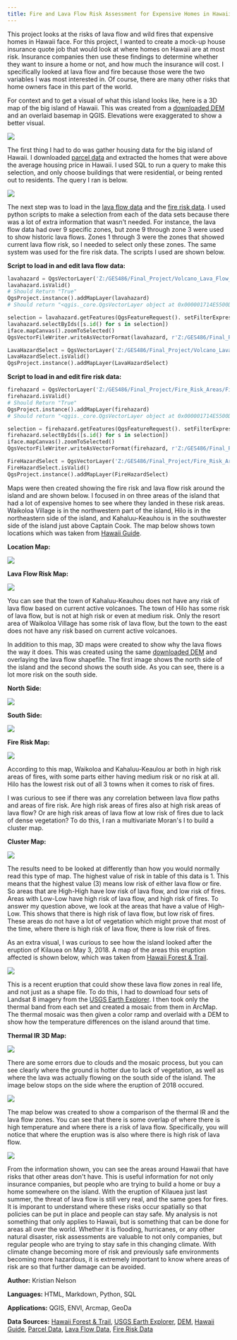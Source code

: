 ```yaml
---
title: Fire and Lava Flow Risk Assessment for Expensive Homes in Hawaii
---
```


This project looks at the risks of lava flow and wild fires that expensive homes in Hawaii face. For this project, I wanted to create a mock-up house insurance quote job that would look at where homes on Hawaii are at most risk. Insurance companies then use these findings to determine whether they want to insure a home or not, and how much the insurance will cost. I specifically looked at lava flow and fire because those were the two variables I was most interested in. Of course, there are many other risks that home owners face in this part of the world. 

For context and to get a visual of what this island looks like, here is a 3D map of the big island of Hawaii. This was created from a [downloaded DEM](http://www.soest.hawaii.edu/coasts/data/hawaii/dem.html) and an overlaid basemap in QGIS. Elevations were exaggerated to show a better visual. 

![](truecolorgif.gif)

The first thing I had to do was gather housing data for the big island of Hawaii. I downloaded [parcel data](http://geoportal.hawaii.gov/datasets/1eb5fa03038d49cba930096ea67194e0_5) and extracted the homes that were above the average housing price in Hawaii. I used SQL to run a query to make this selection, and only choose buildings that were residential, or being rented out to residents. The query I ran is below. 

![](ParcelQuery.JPG)

The next step was to load in the [lava flow data](http://geoportal.hawaii.gov/datasets/volcano-lava-flow-hazard-zones) and the [fire risk data](http://geoportal.hawaii.gov/datasets/fire-risk-areas). I used python scripts to make a selection from each of the data sets because there was a lot of extra information that wasn't needed. For instance, the lava flow data had over 9 specific zones, but zone 9 through zone 3 were used to show historic lava flows. Zones 1 through 3 were the zones that showed current lava flow risk, so I needed to select only these zones. The same system was used for the fire risk data. The scripts I used are shown below.

__Script to load in and edit lava flow data:__

```python
lavahazard = QgsVectorLayer('Z:/GES486/Final_Project/Volcano_Lava_Flow_Hazard_Zones/Volcano_Lava_Flow_Hazard_Zones.shp', 'lavahazard')
lavahazard.isValid()
# Should Return "True"
QgsProject.instance().addMapLayer(lavahazard)
# Should return "<qgis._core.QgsVectorLayer object at 0x000001714E5500D8>"

selection = lavahazard.getFeatures(QgsFeatureRequest(). setFilterExpression(u'"hzone" < 4'))
lavahazard.selectByIds([s.id() for s in selection])
iface.mapCanvas().zoomToSelected()
QgsVectorFileWriter.writeAsVectorFormat(lavahazard, r'Z:/GES486/Final_Project/Volcano_Lava_Flow_Hazard_Zones/lavahazardselect.gpkg', 'utf-8', lavahazard.crs(),'GPKG', True)

LavaHazardSelect = QgsVectorLayer('Z:/GES486/Final_Project/Volcano_Lava_Flow_Hazard_Zones/lavahazardselect.gpkg', 'LavaHazardSelect')
LavaHazardSelect.isValid()
QgsProject.instance().addMapLayer(LavaHazardSelect)
```

__Script to load in and edit fire risk data:__

```python
firehazard = QgsVectorLayer('Z:/GES486/Final_Project/Fire_Risk_Areas/Fire_Risk_Areas.shp', 'firehazard')
firehazard.isValid()
# Should Return "True"
QgsProject.instance().addMapLayer(firehazard)
# Should return "<qgis._core.QgsVectorLayer object at 0x000001714E5500D8>"

selection = firehazard.getFeatures(QgsFeatureRequest(). setFilterExpression(u'"risk_ratin" = \'High\' OR "risk_ratin" = \'Medium\' OR "risk_ratin" = \'Low\''))
firehazard.selectByIds([s.id() for s in selection])
iface.mapCanvas().zoomToSelected()
QgsVectorFileWriter.writeAsVectorFormat(firehazard, r'Z:/GES486/Final_Project/Fire_Risk_Areas/firehazardselect.gpkg', 'utf-8', firehazard.crs(),'GPKG', True)

FireHazardSelect = QgsVectorLayer('Z:/GES486/Final_Project/Fire_Risk_Areas/firehazardselect.gpkg', 'FireHazardSelect')
FireHazardSelect.isValid()
QgsProject.instance().addMapLayer(FireHazardSelect)
```
Maps were then created showing the fire risk and lava flow risk around the island and are shown below. I focused in on three areas of the island that had a lot of expensive homes to see where they landed in these risk areas. Waikoloa Village is in the northwestern part of the island, Hilo is in the northeastern side of the island, and Kahaluu-Keauhou is in the southwester side of the island just above Captain Cook. The map below shows town locations which was taken from [Hawaii Guide](https://www.hawaii-guide.com/big-island/big-island-hawaii-maps).

__Location Map:__

![](bigmap.jpg)

__Lava Flow Risk Map:__

![](lavaflowriskmap2.jpg)

You can see that the town of Kahaluu-Keauhou does not have any risk of lava flow based on current active volcanoes. The town of Hilo has some risk of lava flow, but is not at high risk or even at medium risk. Only the resort area of Waikoloa Village has some risk of lava flow, but the town to the east does not have any risk based on current active volcanoes. 

In addition to this map, 3D maps were created to show why the lava flows the way it does. This was created using the same [downloaded DEM](http://www.soest.hawaii.edu/coasts/data/hawaii/dem.html) and overlaying the lava flow shapefile. The first image shows the north side of the island and the second shows the south side. As you can see, there is a lot more risk on the south side. 

__North Side:__

![](v2northside3d.jpg)

__South Side:__

![](v2southside3d.jpg)

__Fire Risk Map:__

![](fireriskmap2.jpg)

According to this map, Waikoloa and Kahaluu-Keaulou ar both in high risk areas of fires, with some parts either having medium risk or no risk at all. Hilo has the lowest risk out of all 3 towns when it comes to risk of fires. 


I was curious to see if there was any correlation between lava flow paths and areas of fire risk. Are high risk areas of fires also at high risk areas of lava flow? Or are high risk areas of lava flow at low risk of fires due to lack of dense vegetation? To do this, I ran a multivariate Moran's I to build a cluster map.

__Cluster Map:__

![](clustermapjpg.JPG)

The results need to be looked at differently than how you would normally read this type of map. The highest value of risk in table of this data is 1. This means that the highest value (3) means low risk of either lava flow or fire. So areas that are High-High have low risk of lava flow, and low risk of fires. Areas with Low-Low have high risk of lava flow, and high risk of fires. To answer my question above, we look at the areas that have a value of High-Low. This shows that there is high risk of lava flow, but low risk of fires. These areas do not have a lot of vegetation which might prove that most of the time, where there is high risk of lava flow, there is low risk of fires. 

As an extra visual, I was curious to see how the island looked after the eruption of Kilauea on May 3, 2018. A map of the areas this eruption affected is shown below, which was taken from [Hawaii Forest & Trail](https://www.hawaii-forest.com/volcano-eruption-update/).

![](kalamap.jpg)

This is a recent eruption that could show these lava flow zones in real life, and not just as a shape file. To do this, I had to download four sets of Landsat 8 imagery from the [USGS Earth Explorer](https://earthexplorer.usgs.gov/). I then took only the thermal band from each set and created a mosaic from them in ArcMap. The thermal mosaic was then given a color ramp and overlaid with a DEM to show how the temperature differences on the island around that time. 

__Thermal IR 3D Map:__

![](lavaflow.gif)

There are some errors due to clouds and the mosaic process, but you can see clearly where the ground is hotter due to lack of vegetation, as well as where the lava was actually flowing on the south side of the island. The image below stops on the side where the eruption of 2018 occured. 

![](thermalstill.jpg)

The map below was created to show a comparison of the thermal IR and the lava flow zones. You can see that there is some overlap of where there is high temperature and where there is a risk of lava flow. Specifically, you will notice that where the eruption was is also where there is high risk of lava flow. 

![](thermalanalysis.jpg)

From the information shown, you can see the areas around Hawaii that have risks that other areas don't have. This is useful information for not only insurance companies, but people who are trying to build a home or buy a home somewhere on the island. With the eruption of Kilauea just last summer, the threat of lava flow is still very real, and the same goes for fires. It is imporant to understand where these risks occur spatially so that policies can be put in place and people can stay safe. My analysis is not something that only applies to Hawaii, but is something that can be done for areas all over the world. Whether it is flooding, hurricanes, or any other natural disaster, risk assessments are valuable to not only companies, but regular people who are trying to stay safe in this changing climate. With climate change becoming more of risk and previously safe environments becoming more hazardous, it is extremely important to know where areas of risk are so that further damage can be avoided. 

__Author:__ Kristian Nelson

__Languages:__ HTML, Markdown, Python, SQL

__Applications:__ QGIS, ENVI, Arcmap, GeoDa

__Data Sources:__ [Hawaii Forest & Trail](https://www.hawaii-forest.com/volcano-eruption-update/), 
 [USGS Earth Explorer](https://earthexplorer.usgs.gov/), [DEM](http://www.soest.hawaii.edu/coasts/data/hawaii/dem.html), [Hawaii Guide](https://www.hawaii-guide.com/big-island/big-island-hawaii-maps), [Parcel Data](http://geoportal.hawaii.gov/datasets/1eb5fa03038d49cba930096ea67194e0_5), [Lava Flow Data](http://geoportal.hawaii.gov/datasets/volcano-lava-flow-hazard-zones), [Fire Risk Data](http://geoportal.hawaii.gov/datasets/fire-risk-areas)
